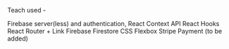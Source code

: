 Teach used -

Firebase server(less) and authentication,
React Context API
React Hooks
React Router + Link
Firebase Firestore
CSS Flexbox
Stripe Payment (to be added)

